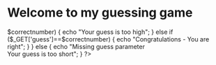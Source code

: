<html>
<body>
<title>Sarthak Gupta </title>
<h1> Welcome to my guessing game</h1>

<?php
$correctnumber=451;
if(isset($_GET['guess']))
{
  if (is_numeric($_GET['guess'])===FALSE)
 {
echo "Your guess is not a number";
}
else if ($_GET['guess']<$correctnumber)
 {
echo "Your guess is too low";
}
else if ($_GET['guess']>$correctnumber)
 {
echo "Your guess is too high";
}
else if ($_GET['guess']==$correctnumber)
 {
echo "Congratulations - You are right";
}
}
else
{
echo "Missing guess parameter <br> Your guess is too short";
}
?>
</body>
</html>
